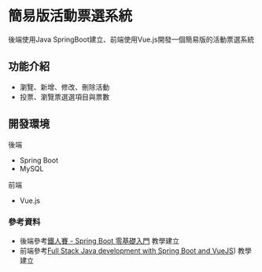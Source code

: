 # 簡易版活動票選系統
後端使用Java SpringBoot建立、前端使用Vue.js開發一個簡易版的活動票選系統

## 功能介紹
* 瀏覽、新增、修改、刪除活動
* 投票、瀏覽票選選項目與票數

## 開發環境
後端
  * Spring Boot
  * MySQL

前端
  * Vue.js


### 參考資料
  * 後端參考[鐵人賽 - Spring Boot 零基礎入門](https://ithelp.ithome.com.tw/users/20151036/ironman/6130) 教學建立
  * 前端參考[Full Stack Java development with Spring Boot and VueJS](https://www.danvega.dev/blog/full-stack-java)) 教學建立 
